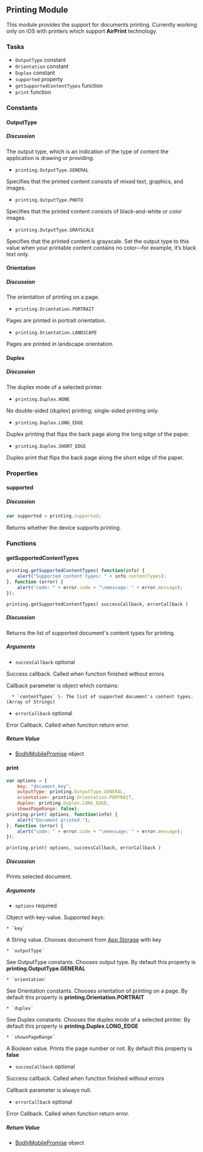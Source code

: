 ## Printing Module

This module provides the support for documents printing. Currently working only on iOS with printers which support **AirPrint** technology.

### Tasks

  * `OutputType` constant
  * `Orientation` constant
  * `Duplex` constant
  * `supported` property
  * `getSupportedContentTypes` function
  * `print` function

### Constants

#### OutputType

##### Discussion

The output type, which is an indication of the type of content the application is drawing or providing.

  * `printing.OutputType.GENERAL`

Specifies that the printed content consists of mixed text, graphics, and images.

  * `printing.OutputType.PHOTO`

Specifies that the printed content consists of black-and-white or color images.

  * `printing.OutputType.GRAYSCALE`

Specifies that the printed content is grayscale. Set the output type to this value when your printable content contains no color—for example, it’s black text only.

#### Orientation

##### Discussion

The orientation of printing on a page.

  * `printing.Orientation.PORTRAIT`

Pages are printed in portrait orientation.

  * `printing.Orientation.LANDSCAPE`

Pages are printed in landscape orientation.

#### Duplex

##### Discussion

The duplex mode of a selected printer.

  * `printing.Duplex.NONE`

No double-sided (duplex) printing; single-sided printing only.

  * `printing.Duplex.LONG_EDGE`

Duplex printing that flips the back page along the long edge of the paper.

  * `printing.Duplex.SHORT_EDGE`

Duplex print that flips the back page along the short edge of the paper.

### Properties

#### supported

##### Discussion

```javascript
var supported = printing.supported;
```

Returns whether the device supports printing.

### Functions

#### getSupportedContentTypes

```javascript
printing.getSupportedContentTypes( function(info) {  
    alert("Supported content types: " + info.contentTypes);  
}, function (error) {  
    alert("code: " + error.code + "\nmessage: " + error.message);  
});
```

`printing.getSupportedContentTypes( successCallback, errorCallback )`

##### Discussion

Returns the list of supported document's content types for printing.

##### Arguments

  * `succesCallback` optional

Success callback. Called when function finished without errors

Callback parameter is object which contains:

      * `contentTypes` \- The list of supported document's content types. (Array of Strings)

  * `errorCallback` optional

Error Callback. Called when function return error.

##### Return Value

  * [BodhiMobilePromise](#kernel-promise) object


#### print

```javascript
var options = {  
    key: "document_key",  
    outputType: printing.OutputType.GENERAL,  
    orientation: printing.Orientation.PORTRAIT,  
    duplex: printing.Duplex.LONG_EDGE,  
    showsPageRange: false};  
printing.print( options, function(info) {  
    alert("Document printed.");  
}, function (error) {  
    alert("code: " + error.code + "\nmessage: " + error.message);  
});
```

`printing.print( options, successCallback, errorCallback )`

##### Discussion

Prints selected document.

##### Arguments

  * `options` required

Object with key-value. Supported keys:

    * `key`

A String value. Chooses document from [App Storage](#app-storage-module) with key

    * `outputType`

See OutputType constants. Chooses output type. By default this property is
**printing.OutputType.GENERAL**

    * `orientation`

See Orientation constants. Chooses orientation of printing on a page. By
default this property is **printing.Orientation.PORTRAIT**

    * `duplex`

See Duplex constants. Chooses the duplex mode of a selected printer. By
default this property is **printing.Duplex.LONG_EDGE**

    * `showsPageRange`

A Boolean value. Prints the page number or not. By default this property is
**false**

  * `succesCallback` optional

Success callback. Called when function finished without errors

Callback parameter is always null.

  * `errorCallback` optional

Error Callback. Called when function return error.

##### Return Value

  * [BodhiMobilePromise](#kernel-promise) object